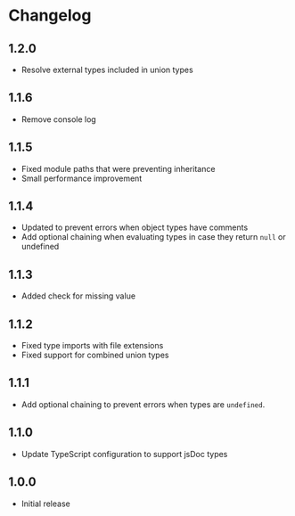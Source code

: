 # Changelog

## 1.2.0

- Resolve external types included in union types

## 1.1.6

- Remove console log

## 1.1.5

- Fixed module paths that were preventing inheritance
- Small performance improvement

## 1.1.4

- Updated to prevent errors when object types have comments
- Add optional chaining when evaluating types in case they return `null` or undefined

## 1.1.3

- Added check for missing value

## 1.1.2

- Fixed type imports with file extensions
- Fixed support for combined union types

## 1.1.1

- Add optional chaining to prevent errors when types are `undefined`.

## 1.1.0

- Update TypeScript configuration to support jsDoc types

## 1.0.0

- Initial release
